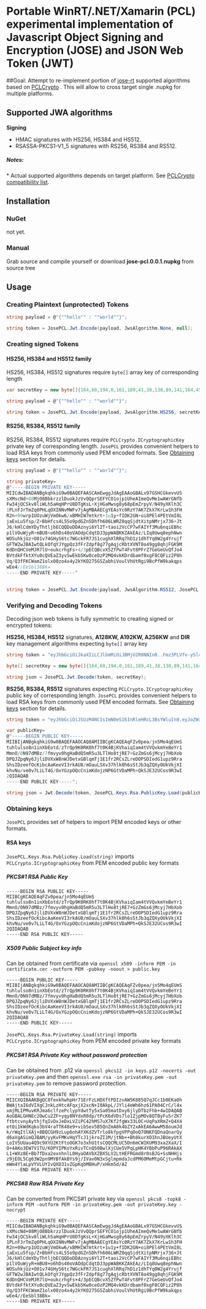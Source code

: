# Portable WinRT/.NET/Xamarin (PCL) experimental implementation of Javascript Object Signing and Encryption (JOSE) and JSON Web Token (JWT)

##Goal:
Attempt to re-implement portion of [jose-rt](https://github.com/dvsekhvalnov/jose-jwt) supported algorithms based on [PCLCrypto](https://github.com/AArnott/PCLCrypto/)
. This will allow to cross target single .nupkg for multiple platforms.

## Supported JWA algorithms

**Signing**
- HMAC signatures with HS256, HS384 and HS512.
- RSASSA-PKCS1-V1_5 signatures with RS256, RS384 and RS512.


##### Notes:
\* Actual supported algorithms depends on target platform. See [PCLCrypto compatibility list](https://github.com/AArnott/PCLCrypto/wiki/Algorithms-X-platforms-support).

## Installation
### NuGet 
not yet.

### Manual
Grab source and compile yourself or download **jose-pcl.0.0.1.nupkg** from source tree

## Usage
### Creating Plaintext (unprotected) Tokens

```C#
string payload = @"{""hello"" : ""world""}";

string token = JosePCL.Jwt.Encode(payload, JwsAlgorithm.None, null);
```

### Creating signed Tokens
#### HS256, HS384 and HS512 family
HS256, HS384, HS512 signatures require `byte[]` array key of corresponding length

```C#
var secretKey = new byte[]{164,60,194,0,161,189,41,38,130,89,141,164,45,170,159,209,69,137,243,216,191,131,47,250,32,107,231,117,37,158,225,234};

string payload = @"{""hello"" : ""world""}";

string token = JosePCL.Jwt.Encode(payload, JwsAlgorithm.HS256, secretKey);
```

#### RS256, RS384, RS512 family
RS256, RS384, RS512 signatures require `PCLCrypto.ICryptographicKey` private key of corresponding length. `JosePCL` provides convenient helpers to load RSA keys from commonly
used PEM encoded formats. See [Obtaining keys](#obtaining-keys) section for details.

```C#	
string payload = @"{""hello"" : ""world""}";

string privateKey=
@"-----BEGIN PRIVATE KEY-----
MIICdwIBADANBgkqhkiG9w0BAQEFAASCAmEwggJdAgEAAoGBALx97GSHCGkevvUS
sXMscNd+08MjO8BbkrzzlDuokJzVvQQprSEFYCO1ojp1UheAImeQvMe1wAWrGNfb
Fw34jQCSkv8liWLh5aHqHPrU8DTgKsL+XjHGaMwsg8y68pEmZrpyV/N49yXKlh3C
1PLnFJrTmZq0PHLqOXINNvMWFv7jAgMBAAECgYEAsYc0RzY7AK7ZkX7KrLw1h3FH
R2n+09wrp1UOzuWjVmOkw6/xBMHIW7mtkrt+1u1y+fIDK2GN+oi8PEl4PEtVmI8L
jaExLu5fsp/Z+BbHfcs4L5So9pdGZn5Dhfh606LWRZ0qqSjdtXitpNMrjx736+Jt
J6/kHlCdmYDyThtljbECQQDoDDAznyi6Yl2T+taoi2VcCP7wFAIYf3Mu6nqiEBhc
p1lVOuWjyR+mBU8+o6hDs40oVAOdpCdqtDJ3ppWABKKZAkEAz/LIq8Uwq8ephNwn
WOSuhkjUz+O01v74GHyS6tc7WGckFR7JS1cughXlRRq7hD1z1dhTYq0W2g4Yrujf
GFTW2wJBAIwtQLkOfqYJYgpQz3fFrZdpf8g77gAqjcRbtXVNT8o49gg8qhjFGK9M
KdDnQHCVeMJR7lU+oukcrhgFs+4/3pECQBcvX5ZfPwT4Fvt8PFrZ7GeGeUvQfJo4
BVtdkFfktXYu0cQVEaZ3yvSwEkb5Kw0ceOzP2MQ4vkKDrdbamf0xgF8CQFiz2P8h
Vq/Q3fFKCWamZ1olx08zo4x4y2kYKO275GSZabhiVoulVhUtRgi9BcPfW9kakqps
wEe4//EeSbl38Bk=
-----END PRIVATE KEY-----"

	
string token = JosePCL.Jwt.Encode(payload, JwsAlgorithm.RS512, JosePCL.Keys.Rsa.PrivateKey.Load(privateKey));
```

### Verifying and Decoding Tokens
Decoding json web tokens is fully symmetric to creating signed or encrypted tokens:

**HS256, HS384, HS512** signatures, **A128KW, A192KW, A256KW** and **DIR** key management algorithms expecting `byte[]` array key

```C#
string token = "eyJhbGciOiJkaXIiLCJlbmMiOiJBMjU2R0NNIn0..Fmz3PLVfv-ySl4IJ.LMZpXMDoBIll5yuEs81Bws2-iUUaBSpucJPL-GtDKXkPhFpJmES2T136Vd8xzvp-3JW-fvpRZtlhluqGHjywPctol71Zuz9uFQjuejIU4axA_XiAy-BadbRUm1-25FRT30WtrrxKltSkulmIS5N-Nsi_zmCz5xicB1ZnzneRXGaXY4B444_IHxGBIS_wdurPAN0OEGw4xIi2DAD1Ikc99a90L7rUZfbHNg_iTBr-OshZqDbR6C5KhmMgk5KqDJEN8Ik-Yw.Jbk8ZmO901fqECYVPKOAzg";

byte[] secretKey = new byte[]{164,60,194,0,161,189,41,38,130,89,141,164,45,170,159,209,69,137,243,216,191,131,47,250,32,107,231,117,37,158,225,234};

string json = JosePCL.Jwt.Decode(token, secretKey);
```

**RS256, RS384, RS512** signatures expecting `PCLCrypto.ICryptographicKey` public key of corresponding length. `JosePCL` provides convenient helpers to load RSA keys from commonly
used PEM encoded formats. See [Obtaining keys](#obtaining-keys) section for details.

```C#
string token = "eyJhbGciOiJSUzM4NCIsImN0eSI6InRleHRcL3BsYWluIn0.eyJoZWxsbyI6ICJ3b3JsZCJ9.cOPca7YEOxnXVdIi7cJqfgRMmDFPCrZG1M7WCJ23U57rAWvCTaQgEFdLjs7aeRAPY5Su_MVWV7YixcawKKYOGVG9eMmjdGiKHVoRcfjwVywGIb-nuD1IBzGesrQe7mFQrcWKtYD9FurjCY1WuI2FzGPp5YhW5Zf4TwmBvOKz6j2D1vOFfGsogzAyH4lqaMpkHpUAXddQxzu8rmFhZ54Rg4T-jMGVlsdrlAAlGA-fdRZ-V3F2PJjHQYUcyS6n1ULcy6ljEOgT5fY-_8DDLLpI8jAIdIhcHUAynuwvvnDr9bJ4xIy4olFRqcUQIHbcb5-WDeWul_cSGzTJdxDZsnDuvg";

var publicKey= 
@"-----BEGIN PUBLIC KEY-----
MIIBIjANBgkqhkiG9w0BAQEFAAOCAQ8AMIIBCgKCAQEAqFZv0pea/jn5Mo4qEUmS
tuhlulso8n1inXbEotd/zTrQp9K0RK0hf7t0K4BjKVhaiqIam4tVVQvkmYeBeYr1
MmnO/0N97dMBz/7fmvyv0hgHaBdQ5mR5u3LTlHo8tjRE7+GzZmGs6jMcyj7HbXob
DPQJZpqNy6JjliDVXxW8nWJDetxGBlqmTj1E1fr2RCsZLreDOPSDIedG1upz9Rra
ShsIDzeefOcKibcAaKeeVI3rkAU8/mOauLSXv37hlk0h6sStJb3qZQXyOUkVkjXI
khvNu/ve0v7LiLT4G/OxYGzpOQcCnimKdojzNP6GtVDaMPh+QkSJE32UCos9R3wI
2QIDAQAB
-----END PUBLIC KEY-----"; 

string json = Jwt.Decode(token, JosePCL.Keys.Rsa.PublicKey.Load(publicKey));
```

### Obtaining keys
`JosePCL` provides set of helpers to import PEM encoded keys or other formats.

#### RSA keys
`JosePCL.Keys.Rsa.PublicKey.Load(string)` imports `PCLCrypto.ICryptographicKey` from PEM encoded public key formats

##### PKCS#1 RSA Public Key

	-----BEGIN RSA PUBLIC KEY-----
	MIIBCgKCAQEAqFZv0pea/jn5Mo4qEUmS
	tuhlulso8n1inXbEotd/zTrQp9K0RK0hf7t0K4BjKVhaiqIam4tVVQvkmYeBeYr1
	MmnO/0N97dMBz/7fmvyv0hgHaBdQ5mR5u3LTlHo8tjRE7+GzZmGs6jMcyj7HbXob
	DPQJZpqNy6JjliDVXxW8nWJDetxGBlqmTj1E1fr2RCsZLreDOPSDIedG1upz9Rra
	ShsIDzeefOcKibcAaKeeVI3rkAU8/mOauLSXv37hlk0h6sStJb3qZQXyOUkVkjXI
	khvNu/ve0v7LiLT4G/OxYGzpOQcCnimKdojzNP6GtVDaMPh+QkSJE32UCos9R3wI
	2QIDAQAB
	-----END RSA PUBLIC KEY-----

##### X509 Public Subject key info
Can be obtained from certificate via `openssl x509 -inform PEM -in certificate.cer -outform PEM -pubkey -noout > public.key`

	-----BEGIN PUBLIC KEY-----
	MIIBIjANBgkqhkiG9w0BAQEFAAOCAQ8AMIIBCgKCAQEAqFZv0pea/jn5Mo4qEUmS
	tuhlulso8n1inXbEotd/zTrQp9K0RK0hf7t0K4BjKVhaiqIam4tVVQvkmYeBeYr1
	MmnO/0N97dMBz/7fmvyv0hgHaBdQ5mR5u3LTlHo8tjRE7+GzZmGs6jMcyj7HbXob
	DPQJZpqNy6JjliDVXxW8nWJDetxGBlqmTj1E1fr2RCsZLreDOPSDIedG1upz9Rra
	ShsIDzeefOcKibcAaKeeVI3rkAU8/mOauLSXv37hlk0h6sStJb3qZQXyOUkVkjXI
	khvNu/ve0v7LiLT4G/OxYGzpOQcCnimKdojzNP6GtVDaMPh+QkSJE32UCos9R3wI
	2QIDAQAB
	-----END PUBLIC KEY-----

`JosePCL.Keys.Rsa.PrivateKey.Load(string)` imports `PCLCrypto.ICryptographicKey` from PEM encoded private key formats

##### PKCS#1 RSA Private Key without password protection
Can be obtained from .p12 via `openssl pkcs12 -in keys.p12 -nocerts -out privateKey.pem` and then `openssl.exe rsa -in privateKey.pem -out privateKey.pem` to remove
password protection.

	-----BEGIN RSA PRIVATE KEY-----
	MIICXQIBAAKBgQC8fexkhwhpHr71ErFzLHDXftPDIzvAW5K885Q7qJCc1b0EKa0h
	BWAjtaI6dVIXgCJnkLzHtcAFqxjX2xcN+I0AkpL/JYli4eWh6hz61PA04CrC/l4x
	xmjMLIPMuvKRJma6clfzePclypYdwtTy5xSa05matDxy6jlyDTbzFhb+4wIDAQAB
	AoGBALGHNEc2OwCu2ZF+yqy8NYdxR0dp/tPcK6dVDs7lo1ZjpMOv8QTByFu5rZK7
	ftbtcvnyAythjfqIvDxJeDxLVZiPC42hMS7uX7Kf2fgWx33LOC+UqPaXRmZ+Q4X4
	etOi1kWdKqko3bV4raTTK48e9+vibSev5B5QnZmA8k4bZY2xAkEA6AwwM58oumJd
	k/rWqItlXAj+8BQCGH9zLup6ohAYXKdZVTrlo8kfpgVPPqOoQ7ONKFQDnaQnarQy
	d6aVgASimQJBAM/yyKvFMKvHqYTcJ1jkroZI1M/jtNb++Bh8kurXO1hnJBUeyUtX
	LoIV5UUau4Q9c9XYU2KtFtoOGK7o3xhU1tsCQQCMLUC5Dn6mCWIKUM93xa2XaX/I
	O+4AKo3EW7V1TU/KOPYIPKoYxRivTCnQ50BwlXjCUe5VPqLpHK4YBbPuP96RAkAX
	L1+WXz8E+Bb7fDxa2exnhnlL0HyaOAVbXZBX5LV2LtHEFRGmd8r0sBJG+SsNHHjs
	z9jEOL5Cg63W2pn9MYBfAkBYs9j/IVav0N3xSglmpmdaJcdPM6OMeMtpGCjtu+Rk
	mWm4YlaLpVYVLUYIvQXD31vZGpKqbMBHuP/xHkm5d/AZ
	-----END RSA PRIVATE KEY-----

##### PKCS#8 Raw RSA Private Key
Can be converted from PKCS#1 private key via `openssl pkcs8 -topk8 -inform PEM -outform PEM -in privateKey.pem -out privateKey.key -nocrypt`

	-----BEGIN PRIVATE KEY-----
	MIICdwIBADANBgkqhkiG9w0BAQEFAASCAmEwggJdAgEAAoGBALx97GSHCGkevvUS
	sXMscNd+08MjO8BbkrzzlDuokJzVvQQprSEFYCO1ojp1UheAImeQvMe1wAWrGNfb
	Fw34jQCSkv8liWLh5aHqHPrU8DTgKsL+XjHGaMwsg8y68pEmZrpyV/N49yXKlh3C
	1PLnFJrTmZq0PHLqOXINNvMWFv7jAgMBAAECgYEAsYc0RzY7AK7ZkX7KrLw1h3FH
	R2n+09wrp1UOzuWjVmOkw6/xBMHIW7mtkrt+1u1y+fIDK2GN+oi8PEl4PEtVmI8L
	jaExLu5fsp/Z+BbHfcs4L5So9pdGZn5Dhfh606LWRZ0qqSjdtXitpNMrjx736+Jt
	J6/kHlCdmYDyThtljbECQQDoDDAznyi6Yl2T+taoi2VcCP7wFAIYf3Mu6nqiEBhc
	p1lVOuWjyR+mBU8+o6hDs40oVAOdpCdqtDJ3ppWABKKZAkEAz/LIq8Uwq8ephNwn
	WOSuhkjUz+O01v74GHyS6tc7WGckFR7JS1cughXlRRq7hD1z1dhTYq0W2g4Yrujf
	GFTW2wJBAIwtQLkOfqYJYgpQz3fFrZdpf8g77gAqjcRbtXVNT8o49gg8qhjFGK9M
	KdDnQHCVeMJR7lU+oukcrhgFs+4/3pECQBcvX5ZfPwT4Fvt8PFrZ7GeGeUvQfJo4
	BVtdkFfktXYu0cQVEaZ3yvSwEkb5Kw0ceOzP2MQ4vkKDrdbamf0xgF8CQFiz2P8h
	Vq/Q3fFKCWamZ1olx08zo4x4y2kYKO275GSZabhiVoulVhUtRgi9BcPfW9kakqps
	wEe4//EeSbl38Bk=
	-----END PRIVATE KEY-----





